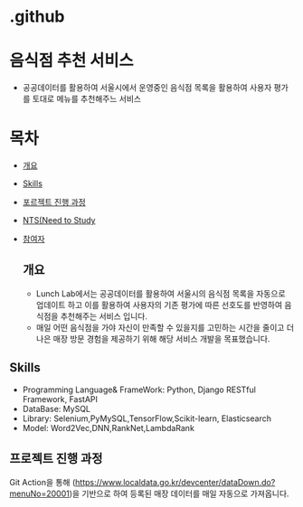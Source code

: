 # .github

# 음식점 추천 서비스

- 공공데이터를 활용하여 서울시에서 운영중인 음식점 목록을 활용하여 사용자 평가를 토대로 메뉴를 추천해주느 서비스

# 목차

- [개요](#개요)
- [Skills](#skills)
- [포르젝트 진행 과정](#프로젝트-진행-과정)
- [NTS(Need to Study](#NTS)
- [참여자](#참여자)

  ## 개요
  - Lunch Lab에서는 공공데이터를 활용하여 서울시의 음식점 목록을 자동으로 업데이트 하고 이를 활용하여 사용자의 기존 평가에 따른 선호도를 반영하여 음식점을 추천해주는 서비스 입니다.
  - 매일 어떤 음식점을 가야 자신이 만족할 수 있을지를 고민하는 시간을 줄이고 더 나은 매장 방문 경험을 제공하기 위해 해당 서비스 개발을 목표했습니다.



## Skills

- Programming Language& FrameWork: Python, Django RESTful Framework, FastAPI
- DataBase: MySQL
- Library: Selenium,PyMySQL,TensorFlow,Scikit-learn, Elasticsearch
- Model: Word2Vec,DNN,RankNet,LambdaRank



## 프로젝트 진행 과정
Git Action을 통해 (https://www.localdata.go.kr/devcenter/dataDown.do?menuNo=20001)을 기반으로 하여 등록된 매장 데이터를 매일 자동으로 가져옵니다.

    
